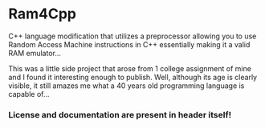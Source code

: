 # Ram4Cpp
C++ language modification that utilizes a preprocessor allowing you to use Random Access Machine instructions in C++ essentially making it a valid RAM emulator...

This was a little side project that arose from 1 college assignment of mine and I found it interesting enough to publish. Well, although its age is clearly visible, it still amazes me what a 40 years old programming language is capable of...

### License and documentation are present in header itself!
